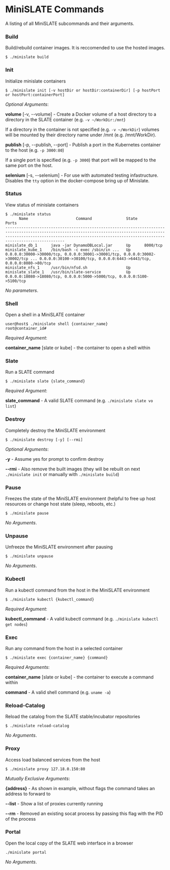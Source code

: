 
# MiniSLATE Commands
A listing of all MiniSLATE subcommands and their arguments.

### Build
Build/rebuild container images. It is reccomended to use the hosted images.
```
$ ./minislate build
```

### Init
Initialize minislate containers
```
$ ./minislate init [-v hostDir or hostDir:containerDir] [-p hostPort or hostPort:containerPort]
```
_Optional Arguments_:

__volume__ [-v, --volume] - Create a Docker volume of a host directory to a directory in the SLATE container (e.g. `-v ~/WorkDir:/mnt`)

If a directory in the container is not specified (e.g. `-v ~/WorkDir`) volumes will be mounted by their directory name under /mnt (e.g. /mnt/WorkDir).

__publish__ [-p, --publish, --port] - Publish a port in the Kubernetes container to the host (e.g. `-p 3000:80`)

If a single port is specified (e.g. `-p 3000`) that port will be mapped to the same port on the host.

__selenium__ [-s, --selenium] - For use with automated testing infastructure. Disables the `tty` option in the docker-compose bring up of Minislate.

### Status
View status of minislate containers
```
$ ./minislate status
      Name                     Command               State                                                                                        Ports                                                                                     
--------------------------------------------------------------------------------------------------------------------------------------------------------------------------------------------------------------------------------------------
minislate_db_1      java -jar DynamoDBLocal.jar      Up      8000/tcp                                                                                                                                                                       
minislate_kube_1    /bin/bash -c exec /sbin/in ...   Up      0.0.0.0:30000->30000/tcp, 0.0.0.0:30001->30001/tcp, 0.0.0.0:30002->30002/tcp ... 0.0.0.0:30100->30100/tcp, 0.0.0.0:6443->6443/tcp, 0.0.0.0:8080->80/tcp 
minislate_nfs_1     /usr/bin/nfsd.sh                 Up                                                                                                                                                                                     
minislate_slate_1   /usr/bin/slate-service           Up      0.0.0.0:18080->18080/tcp, 0.0.0.0:5000->5000/tcp, 0.0.0.0:5100->5100/tcp   
```
_No parameters_.

### Shell
Open a shell in a MiniSLATE container
```
user@host$ ./minislate shell {container_name}
root@container_id# 
```
_Required Argument_:

__container_name__ [slate or kube] - the container to open a shell within

### Slate
Run a SLATE command
```
$ ./minislate slate {slate_command}
```
_Required Argument_:

__slate_command__ - A valid SLATE command (e.g. `./minislate slate vo list`)

### Destroy
Completely destroy the MiniSLATE environment
```
$ ./minislate destroy [-y] [--rmi]
```
_Optional Arguments_:

__-y__ - Assume yes for prompt to confirm destroy

__-\-rmi__ - Also remove the built images (they will be rebuilt on next `./minislate init` or manually with `./minislate build`)

### Pause
Freezes the state of the MiniSLATE environment (helpful to free up host resources or change host state (sleep, reboots, etc.)
```
$ ./minislate pause
```
_No Arguments_.

### Unpause
Unfreeze the MiniSLATE environment after pausing
```
$ ./minislate unpause
```
_No Arguments_.

### Kubectl
Run a kubectl command from the host in the MiniSLATE environment
```
$ ./minislate kubectl {kubectl_command}
```
_Required Argument_:

__kubectl_command__ - A valid kubectl command (e.g. `./minislate kubectl get nodes`)

### Exec
Run any command from the host in a selected container
```
$ ./minislate exec {container_name} {command}
```
_Required Arguments_:

__container_name__ [slate or kube] - the container to execute a command within

__command__ - A valid shell command (e.g. `uname -a`)

### Reload-Catalog
Reload the catalog from the SLATE stable/incubator repositories
```
$ ./minislate reload-catalog
```
_No Arguments_.

### Proxy
Access load balanced services from the host
```
$ ./minislate proxy 127.18.0.150:80
```
_Mutually Exclusive Arguments_:

__{address}__ - As shown in example, without flags the command takes an address to forward to

__--list__ - Show a list of proxies currently running

__--rm__ - Removed an existing socat process by passing this flag with the PID of the process

### Portal
Open the local copy of the SLATE web interface in a browser

    ./minislate portal

_No Arguments_.
